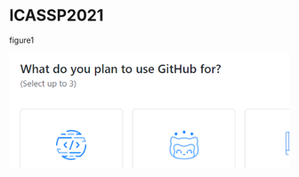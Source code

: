 # ICASSP2021
figure1

![](https://github.com/paper-submit-009/ICASSP2021/blob/main/QQ%E5%9B%BE%E7%89%8720210114211115.png)

